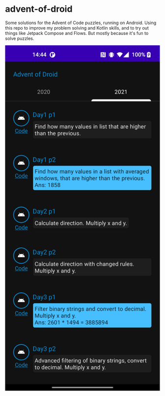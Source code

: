 # advent-of-droid

Some solutions for the Advent of Code puzzles, running on Android. Using this repo to improve my problem solving and Kotlin skills, and to try out things like Jetpack Compose and Flows. But mostly because it's fun to solve puzzles.

<img src="readme/Screenshot.jpg" alt="Advent of Droid" width="540" />
